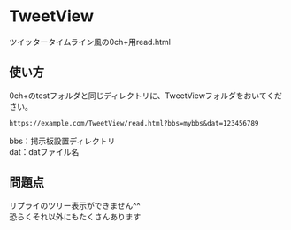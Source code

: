 # TweetView
ツイッタータイムライン風の0ch+用read.html
## 使い方  
0ch+のtestフォルダと同じディレクトリに、TweetViewフォルダをおいてください。  
```
https://example.com/TweetView/read.html?bbs=mybbs&dat=123456789
```
bbs：掲示板設置ディレクトリ  
dat：datファイル名
## 問題点  
リプライのツリー表示ができません^^  
恐らくそれ以外にもたくさんあります
